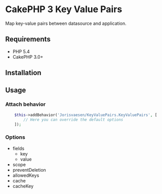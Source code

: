 # CakePHP 3 Key Value Pairs

Map key-value pairs between datasource and application.

## Requirements

* PHP 5.4
* CakePHP 3.0+

## Installation

## Usage

### Attach behavior

```php
    $this->addBehavior('Jorisvaesen/KeyValuePairs.KeyValuePairs', [
        // Here you can override the default options
    ]);
```

### Options

* fields
  * key
  * value
* scope
* preventDeletion
* allowedKeys
* cache
* cacheKey
